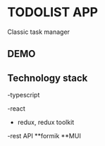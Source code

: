 # TODOLIST APP

Classic task manager

## DEMO

## Technology stack
-typescript

-react

- redux, redux toolkit

-rest API
**formik
**MUI


